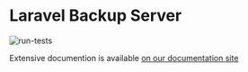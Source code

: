 # Laravel Backup Server

![run-tests](https://github.com/spatie/laravel-backup-server/workflows/run-tests/badge.svg)

Extensive documention is available [on our documentation site](https://docs.spatie.be/laravel-backup-server/)
